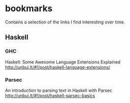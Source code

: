 # bookmarks
Contains a selection of the links I find interesting over time.

## Haskell

### GHC

Haskell: Some Awesome Language Extensions Explained  
http://unbui.lt/#!/post/haskell-language-extensions/

### Parsec

An introduction to parsing text in Haskell with Parsec  
http://unbui.lt/#!/post/haskell-parsec-basics
